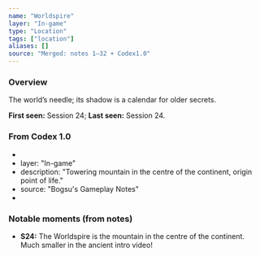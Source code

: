 ```yaml
---
name: "Worldspire"
layer: "In-game"
type: "Location"
tags: ["location"]
aliases: []
source: "Merged: notes 1–32 + Codex1.0"
---
```

### Overview
The world’s needle; its shadow is a calendar for older secrets.

**First seen:** Session 24; **Last seen:** Session 24.

### From Codex 1.0
- 
- layer: "In-game"
- description: "Towering mountain in the centre of the continent, origin point of life."
- source: "Bogsu's Gameplay Notes"
- 

### Notable moments (from notes)
- **S24:** The Worldspire is the mountain in the centre of the continent. Much smaller in the ancient intro video!
